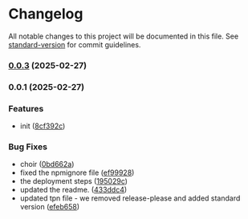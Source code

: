 # Changelog

All notable changes to this project will be documented in this file. See [standard-version](https://github.com/conventional-changelog/standard-version) for commit guidelines.

### [0.0.3](https://github.com/psenger/async-context-id/compare/v0.0.2...v0.0.3) (2025-02-27)

### 0.0.1 (2025-02-27)


### Features

* init ([8cf392c](https://github.com/psenger/async-context-id/commit/8cf392c7d990aaf912039ddff3bc53b15bb927fc))


### Bug Fixes

* choir ([0bd662a](https://github.com/psenger/async-context-id/commit/0bd662ad90bad374ff381aa97a8cdae47db76d66))
* fixed the npmignore file ([ef99928](https://github.com/psenger/async-context-id/commit/ef99928df40469f307b9bb872182043b2588bf59))
* the deployment steps ([195029c](https://github.com/psenger/async-context-id/commit/195029cf750f7b9c4ddf63f05e283f703a7ac654))
* updated the readme. ([433ddc4](https://github.com/psenger/async-context-id/commit/433ddc4a82181340cdd0d2945b55463885bd288a))
* updated tpn file - we removed release-please and added standard version ([efeb658](https://github.com/psenger/async-context-id/commit/efeb658ec7d2edfc9fcaa597b66ac541a95bdb1b))
